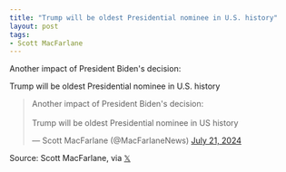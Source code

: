 ```yaml
---
title: "Trump will be oldest Presidential nominee in U.S. history"
layout: post
tags:
- Scott MacFarlane
---
```


Another impact of President Biden's decision:

Trump will be oldest Presidential nominee in U.S. history

<blockquote class="twitter-tweet"><p lang="en" dir="ltr">Another impact of President Biden&#39;s decision:<br><br>Trump will be oldest Presidential nominee in US history</p>&mdash; Scott MacFarlane (@MacFarlaneNews) <a href="https://twitter.com/MacFarlaneNews/status/1815153487573139793?ref_src=twsrc%5Etfw">July 21, 2024</a></blockquote> <script async src="https://platform.twitter.com/widgets.js" charset="utf-8"></script>

Source: Scott MacFarlane, via [𝕏](https://x.com)
